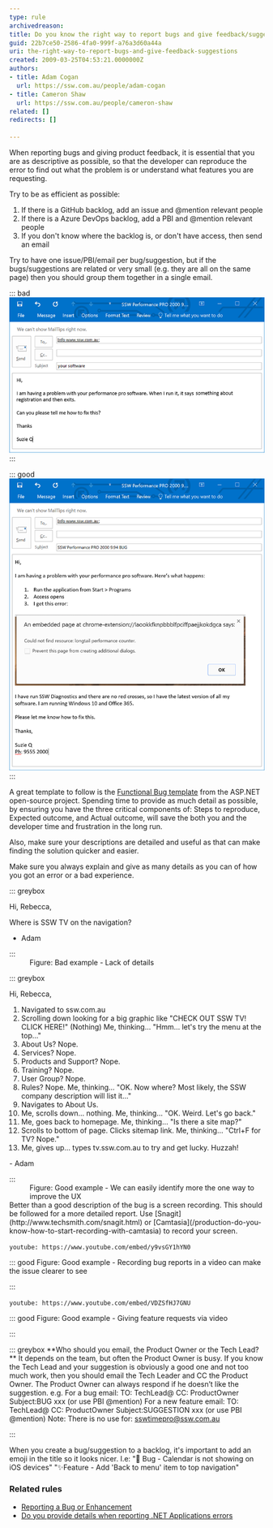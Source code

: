 ```yaml
---
type: rule
archivedreason: 
title: Do you know the right way to report bugs and give feedback/suggestions?
guid: 22b7ce50-2586-4fa0-999f-a76a3d60a44a
uri: the-right-way-to-report-bugs-and-give-feedback-suggestions
created: 2009-03-25T04:53:21.0000000Z
authors:
- title: Adam Cogan
  url: https://ssw.com.au/people/adam-cogan
- title: Cameron Shaw
  url: https://ssw.com.au/people/cameron-shaw
related: []
redirects: []

---
```


When reporting bugs and giving product feedback, it is essential that you are as descriptive as possible, so that the developer can reproduce the error to find out what the problem is or understand what features you are requesting.

Try to be as efficient as possible:

1. If there is a GitHub backlog, add an issue and @mention relevant people
2. If there is a Azure DevOps backlog, add a PBI and @mention relevant people
3. If you don't know where the backlog is, or don't have access, then send an email


Try to have one issue/PBI/email per bug/suggestion, but if the bugs/suggestions are related or very small (e.g. they are all on the same page) then you should group them together in a single email.

<!--endintro-->


::: bad  
![Figure: Bad Example - This email isn't going to help the developer much - it is vague and has no screen capture, and gives no alternate way for the developer to contact the user regarding the issue](do-you-know-the-right-way-to-report-bugs-bad-example.png)  
:::


::: good  
![Figure: Good Example - This email includes the product name and version, the category of the issue (BUG), a screen capture and contact number, and shows that the user's system is up to date](do-you-know-the-right-way-to-report-bugs-good-example.png)  
:::


A great template to follow is the [Functional Bug template](https://github.com/aspnet/Home/wiki/Functional-bug-template) from the ASP.NET open-source project. Spending time to provide as much detail as possible, by ensuring you have the three critical components of: Steps to reproduce, Expected outcome, and Actual outcome, will save the both you and the developer time and frustration in the long run. 


Also, make sure your descriptions are detailed and useful as that can make finding the solution quicker and easier.




Make sure you always explain and give as many details as you can of how you got an error or a bad experience.


::: greybox
<p>Hi, Rebecca, 

               
Where is SSW TV on the navigation?

- Adam  
</p>  
:::
<dd>Figure: Bad example - Lack of details</dd>

::: greybox
<p>Hi, Rebecca,
</p><ol><li>Navigated to ssw.com.au</li><li>Scrolling down looking for a big graphic like "CHECK OUT SSW TV! CLICK HERE!"
(Nothing)
Me, thinking… "Hmm… let's try the menu at the top..."</li><li>About Us? Nope.</li><li>Services? Nope.
</li><li>Products and Support? Nope.</li><li>Training? Nope.</li><li>User Group? Nope.</li><li>Rules? Nope.
Me, thinking... "OK. Now where? Most likely, the SSW company description will list it..."</li><li>Navigates to About Us.</li><li>Me, scrolls down… nothing.
Me, thinking... "OK. Weird. Let's go back."</li><li>Me, goes back to homepage.
Me, thinking… "Is there a site map?"</li><li>Scrolls to bottom of page. Clicks sitemap link.
Me, thinking... "Ctrl+F for TV? Nope."</li><li>Me, gives up… types tv.ssw.com.au to try and get lucky. Huzzah!</li></ol><p>- Adam 
</p>  
:::
<dd>Figure: Good example - We can easily identify more the one way to improve the UX</dd>
Better than a good description of the bug is a screen recording. This should be followed for a more detailed report. Use [Snagit](http://www.techsmith.com/snagit.html) or [Camtasia](/production-do-you-know-how-to-start-recording-with-camtasia) to record your screen.


`youtube: https://www.youtube.com/embed/y9vsGY1hYN0`
 


::: good
Figure: Good example - Recording bug reports in a video can make the issue clearer to see



:::


`youtube: https://www.youtube.com/embed/VDZSfHJ7GNU`
 


::: good
Figure: Good example - Giving feature requests via video


:::





::: greybox
 **Who should you email, the Product Owner or the Tech Lead?
** 
It depends on the team, but often the Product Owner is busy. If you know the Tech Lead and your suggestion is obviously a good one and not too much work, then you should email the Tech Leader and CC the Product Owner.
The Product Owner can always respond if he doesn’t like the suggestion.
e.g.
For a bug email:   TO: TechLead@  CC: ProductOwner  Subject:BUG xxx   (or use PBI @mention)
For a new feature email:  TO: TechLead@  CC: ProductOwner  Subject:SUGGESTION xxx  (or use PBI @mention)
Note: There is no use for: sswtimepro@ssw.com.au

:::



When you create a bug/suggestion to a backlog, it's important to add an emoji in the title so it looks nicer.
I.e: "🐛 Bug - Calendar is not showing on iOS devices" 
"✨Feature - Add 'Back to menu' item to top navigation"







### Related rules


* [Reporting a Bug or Enhancement](http://www.ssw.com.au/ssw/Standards/Support/bugreportorenhancement.aspx)
* [Do you provide details when reporting .NET Applications errors](/do-you-provide-details-when-reporting-net-applications-errors)
